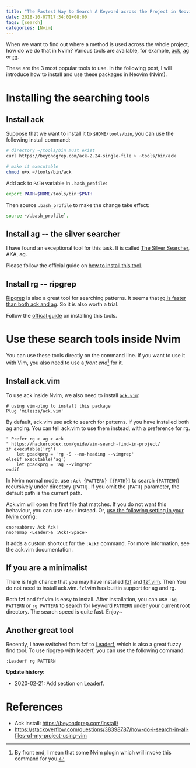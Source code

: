 ```yaml
---
title: "The Fastest Way to Search A Keyword across the Project in Neovim"
date: 2018-10-07T17:34:01+08:00
tags: [search]
categories: [Nvim]
---
```


When we want to find out where a method is used across the whole project, how
do we do that in Nvim? Various tools are available, for example, [ack](https://beyondgrep.com/documentation/),
[ag](https://github.com/ggreer/the_silver_searcher) or [rg](https://github.com/BurntSushi/ripgrep).

These are the 3 most popular tools to use. In the following post, I will
introduce how to install and use these packages in Neovim (Nvim).

<!--more-->

# Installing the searching tools

## Install ack

Suppose that we want to install it to `$HOME/tools/bin`, you can use the
following install command:

```bash
# directory ~/tools/bin must exist
curl https://beyondgrep.com/ack-2.24-single-file > ~tools/bin/ack

# make it executable
chmod u+x ~/tools/bin/ack
```

Add ack to `PATH` variable in `.bash_profile`:

```bash
export PATH=$HOME/tools/bin:$PATH
```

Then source `.bash_profile` to make the change take effect:

```bash
source ~/.bash_profile`.
```

## Install ag -- the silver searcher

I have found an exceptional tool for this task. It is called [The Silver
Searcher](https://github.com/ggreer/the_silver_searcher), AKA, ag.

Please follow the official guide on [how to install this
tool](https://github.com/ggreer/the_silver_searcher#installing).


## Install rg -- ripgrep

[Ripgrep](https://github.com/BurntSushi/ripgrep) is also a great tool for
searching patterns. It seems that [rg is faster than both ack and ag](https://github.com/BurntSushi/ripgrep#quick-examples-comparing-tools).
So it is also worth a trial.

Follow the [offical guide](https://github.com/BurntSushi/ripgrep#installation) on installing this tools.

# Use these search tools inside Nvim

You can use these tools directly on the command line. If you want to use it
with Vim, you also need to use a *front end*[^1] for it.

## Install ack.vim

To use ack inside Nvim, we also need to install [`ack.vim`](https://github.com/mileszs/ack.vim):

```vimrc
# using vim-plug to install this package
Plug 'mileszs/ack.vim'
```

By default, ack.vim use ack to search for patterns. If you have installed both
ag and rg. You can tell ack.vim to use them instead, with a preference for rg.

```vimrc
" Prefer rg > ag > ack
" https://hackercodex.com/guide/vim-search-find-in-project/
if executable('rg')
    let g:ackprg = 'rg -S --no-heading --vimgrep'
elseif executable('ag')
    let g:ackprg = 'ag --vimgrep'
endif
```

In Nvim normal mode, use `:Ack {PATTERN} [{PATH}]` to search `{PATTERN}`
recursively under directory `{PATH}`. If you omit the `{PATH}` parameter, the
default path is the current path.

Ack.vim will open the first file that matches. If you do not want this
behaviour, you can use `:Ack!` instead. Or, [use the following setting in your
Nvim config](https://github.com/mileszs/ack.vim#i-dont-want-to-jump-to-the-first-result-automatically):

```
cnoreabbrev Ack Ack!
nnoremap <Leader>a :Ack!<Space>
```

It adds a custom shortcut for the `:Ack!` command. For more information, see
the ack.vim documentation.

## If you are a minimalist

There is high chance that you may have installed [fzf](https://github.com/junegunn/fzf)
and [fzf.vim](https://github.com/junegunn/fzf.vim). Then You do not need to install
ack.vim. fzf.vim has builtin support for ag and rg.

Both fzf and fzf.vim is easy to install. After installation, you can use `:Ag
PATTERN` or `rg PATTERN` to search for keyword `PATTERN` under your current
root directory. The search speed is quite fast. Enjoy~

## Another great tool

Recently, I have switched from fzf to
[Leaderf](https://github.com/Yggdroot/LeaderF), which is also a great fuzzy
find tool. To use ripgrep with leaderf, you can use the following command:

```
:Leaderf rg PATTERN
```


**Update history:**

+ 2020-02-21: Add section on Leaderf.

# References

+ Ack install: https://beyondgrep.com/install/
+ https://stackoverflow.com/questions/38398787/how-do-i-search-in-all-files-of-my-project-using-vim

[^1]: By front end, I mean that some Nvim plugin which will invoke this command for you.
